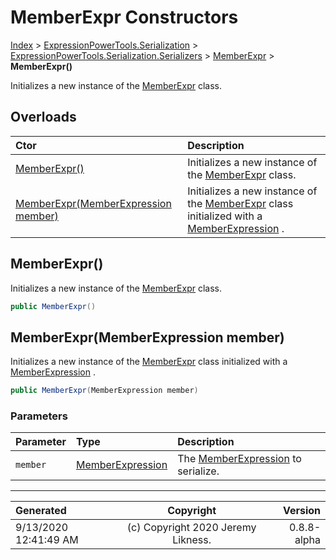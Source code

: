 ﻿# MemberExpr Constructors

[Index](../index.md) > [ExpressionPowerTools.Serialization](ExpressionPowerTools.Serialization.a.md) > [ExpressionPowerTools.Serialization.Serializers](ExpressionPowerTools.Serialization.Serializers.n.md) > [MemberExpr](ExpressionPowerTools.Serialization.Serializers.MemberExpr.cs.md) > **MemberExpr()**

Initializes a new instance of the [MemberExpr](ExpressionPowerTools.Serialization.Serializers.MemberExpr.cs.md) class.

## Overloads

| Ctor | Description |
| :-- | :-- |
| [MemberExpr()](#memberexpr) | Initializes a new instance of the [MemberExpr](ExpressionPowerTools.Serialization.Serializers.MemberExpr.cs.md) class. |
| [MemberExpr(MemberExpression member)](#memberexprmemberexpression-member) | Initializes a new instance of the [MemberExpr](ExpressionPowerTools.Serialization.Serializers.MemberExpr.cs.md) class            initialized with a [MemberExpression](https://docs.microsoft.com/dotnet/api/system.linq.expressions.memberexpression) . |

## MemberExpr()

Initializes a new instance of the [MemberExpr](ExpressionPowerTools.Serialization.Serializers.MemberExpr.cs.md) class.

```csharp
public MemberExpr()
```



## MemberExpr(MemberExpression member)

Initializes a new instance of the [MemberExpr](ExpressionPowerTools.Serialization.Serializers.MemberExpr.cs.md) class
            initialized with a [MemberExpression](https://docs.microsoft.com/dotnet/api/system.linq.expressions.memberexpression) .

```csharp
public MemberExpr(MemberExpression member)
```

### Parameters

| Parameter | Type | Description |
| :-- | :-- | :-- |
| `member` | [MemberExpression](https://docs.microsoft.com/dotnet/api/system.linq.expressions.memberexpression) | The [MemberExpression](https://docs.microsoft.com/dotnet/api/system.linq.expressions.memberexpression) to            serialize. |



---

| Generated | Copyright | Version |
| :-- | :-: | --: |
| 9/13/2020 12:41:49 AM | (c) Copyright 2020 Jeremy Likness. | 0.8.8-alpha |
